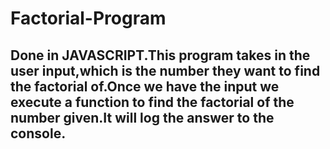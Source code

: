 # Factorial-Program
Done in JAVASCRIPT.This program takes in the user input,which is the number they want to find the factorial of.Once we have the input we execute a function to find the factorial of the number given.It will log the answer to the console.
-----------------------------------------------------------------------------------------------------------------------------------------------------

